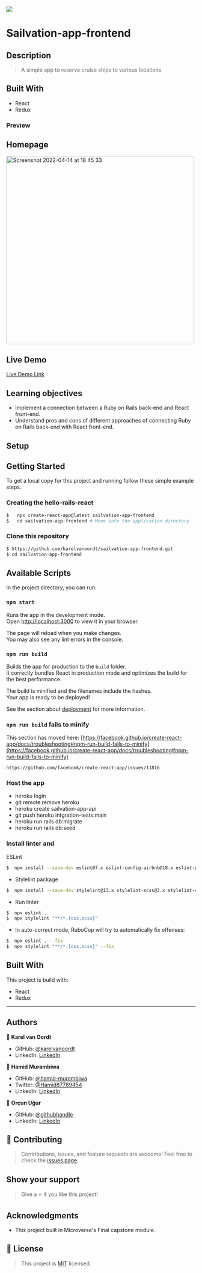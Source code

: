 ![](https://img.shields.io/badge/Microverse-blueviolet)

# Sailvation-app-frontend
## Description
> A simple app to reserve cruise ships to various locations

## Built With

- React
- Redux

### Preview

Homepage
-------------
<img width="500px" height="500px" alt="Screenshot 2022-04-14 at 18 45 33" src="https://user-images.githubusercontent.com/71644515/174386958-c637b8be-a659-45a6-a9ff-f075159c9989.png">

## Live Demo

[Live Demo Link](https://62ada1e5cf10dc0008911fa4--tangerine-basbousa-b21c1a.netlify.app/)

## Learning objectives

- Implement a connection between a Ruby on Rails back-end and React front-end.
- Understand pros and cons of different approaches of connecting Ruby on Rails back-end with React front-end.


## Setup

## Getting Started

To get a local copy for this project and running follow these simple example steps.

### Creating the hello-rails-react

```bash
$   npx create-react-app@latest sailvation-app-frontend
$   cd sailvation-app-frontend # Move into the application directory
```

### Clone this repository

```bash
$ https://github.com/karelvanoordt/sailvation-app-frontend.git
$ cd sailvation-app-frontend
```

## Available Scripts

In the project directory, you can run:

### `npm start`

Runs the app in the development mode.\
Open [http://localhost:3000](http://localhost:3000) to view it in your browser.

The page will reload when you make changes.\
You may also see any lint errors in the console.

### `npm run build`

Builds the app for production to the `build` folder.\
It correctly bundles React in production mode and optimizes the build for the best performance.

The build is minified and the filenames include the hashes.\
Your app is ready to be deployed!

See the section about [deployment](https://facebook.github.io/create-react-app/docs/deployment) for more information.

### `npm run build` fails to minify

This section has moved here: [https://facebook.github.io/create-react-app/docs/troubleshooting#npm-run-build-fails-to-minify](https://facebook.github.io/create-react-app/docs/troubleshooting#npm-run-build-fails-to-minify)

`https://github.com/facebook/create-react-app/issues/11816`

### Host the app

- heroku login 
- git remote remove heroku
- heroku create sailvation-app-api    
- git push heroku intgration-tests:main
- heroku run rails db:migrate 
- heroku run rails db:seed    

### Install linter and 

ESLint

```bash
$  npm install --save-dev eslint@7.x eslint-config-airbnb@18.x eslint-plugin-import@2.x eslint-plugin-jsx-a11y@6.x eslint-plugin-react@7.x eslint-plugin-react-hooks@4.x @babel/eslint-parser@7.x @babel/core@7.x  @babel/plugin-syntax-jsx@7.x  @babel/preset-react@7.x @babel/preset-react@7.x
```

- Stylelint package

```bash
$  npm install --save-dev stylelint@13.x stylelint-scss@3.x stylelint-config-standard@21.x stylelint-csstree-validator@1.x

```

- Run linter

```bash
$  npx eslint .
$  npx stylelint "**/*.{css,scss}" 
```

- In auto-correct mode, RuboCop will try to automatically fix offenses:

```bash
$  npx eslint . --fix
$  npx stylelint "**/*.{css,scss}" --fix 
```


## Built With

This project is build with:
- React
- Redux

---
## Authors

👤 **Karel van Oordt**

- GitHub: [@karelvanoordt](https://github.com/karelvanoordt)
- LinkedIn: [LinkedIn](https://www.linkedin.com/in/karelvanoordt/)

👤 **Hamid Murambiwa**

- GitHub: [@hamid-murambiwa](https://github.com/hamid-murambiwa/)
- Twitter: [@Hamid87789454](https://twitter.com/Hamid87789454/)
- LinkedIn: [LinkedIn](https://linkedin.com/in/hamid-murambiwa/)


👤 **Orçun Uğur**

- GitHub: [@githubhandle](https://github.com/luftedar)
- LinkedIn: [LinkedIn](https://www.linkedin.com/in/orcunugur)


## 🤝 Contributing

>Contributions, issues, and feature requests are welcome!
>Feel free to check the [issues page](../../issues/).

## Show your support

>Give a ⭐️ if you like this project!

## Acknowledgments

- This project built in Microverse's Final capstone module.

## 📝 License

>This project is [MIT](./MIT.md) licensed.
